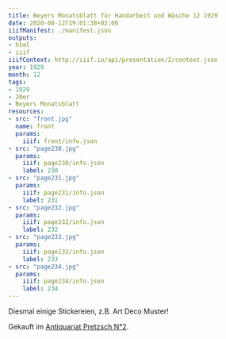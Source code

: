```yaml
---
title: Beyers Monatsblatt für Handarbeit und Wäsche 12 1929
date: 2020-08-12T19:01:38+02:00
iiifManifest: ./manifest.json
outputs:
- html
- iiif
iiifContext: http://iiif.io/api/presentation/2/context.json
year: 1929
month: 12
tags:
- 1929
- 20er
- Beyers Monatsblatt
resources:
- src: "front.jpg"
  name: front
  params:
    iiif: front/info.json
- src: "page230.jpg"
  params:
    iiif: page230/info.json
    label: 230
- src: "page231.jpg"
  params:
    iiif: page231/info.json
    label: 231
- src: "page232.jpg"
  params:
    iiif: page232/info.json
    label: 232
- src: "page233.jpg"
  params:
    iiif: page233/info.json
    label: 233
- src: "page234.jpg"
  params:
    iiif: page234/info.json
    label: 234
---
```

Diesmal einige Stickereien, z.B. Art Deco Muster!
<!--more-->
<div class="source">Gekauft im <a href="https://antiquariat-pretzsch.de/">Antiquariat Pretzsch N°2</a>.</div>
